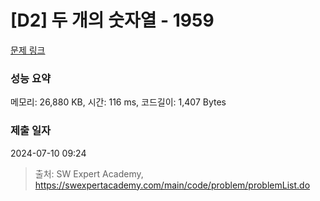 # [D2] 두 개의 숫자열 - 1959 

[문제 링크](https://swexpertacademy.com/main/code/problem/problemDetail.do?contestProbId=AV5PpoFaAS4DFAUq) 

### 성능 요약

메모리: 26,880 KB, 시간: 116 ms, 코드길이: 1,407 Bytes

### 제출 일자

2024-07-10 09:24



> 출처: SW Expert Academy, https://swexpertacademy.com/main/code/problem/problemList.do